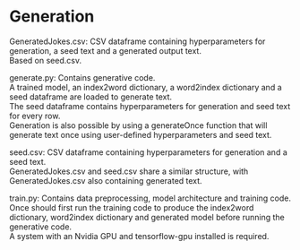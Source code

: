 # Generation
GeneratedJokes.csv: CSV dataframe containing hyperparameters for generation, a seed text and a generated output text.
<br>Based on seed.csv.

generate.py: Contains generative code.
<br>A trained model, an index2word dictionary, a word2index dictionary and a seed dataframe are loaded to generate text. 
<br>The seed dataframe contains hyperparameters for generation and seed text for every row.
<br>Generation is also possible by using a generateOnce function that will generate text once using user-defined hyperparameters and seed text.

seed.csv: CSV dataframe containing hyperparameters for generation and a seed text.
<br>GeneratedJokes.csv and seed.csv share a similar structure, with GeneratedJokes.csv also containing generated text.

train.py: Contains data preprocessing, model architecture and training code.
<br>Once should first run the training code to produce the index2word dictionary, word2index dictionary and generated model before running the generative code.
<br>A system with an Nvidia GPU and tensorflow-gpu installed is required. 